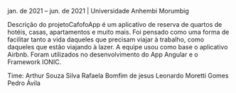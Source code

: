 jan. de 2021 – jun. de 2021 | Universidade Anhembi Morumbig

Descrição do projetoCafofoApp é um aplicativo de reserva de quartos de hotéis, casas, apartamentos
e muito mais. Foi pensado como uma forma de facilitar tanto a vida daqueles que
precisam viajar à trabalho, como daqueles que estão viajando à lazer. A equipe usou
como base o aplicativo Airbnb.
Foram utilizados no desenvolvimento do App Angular e o Framework IONIC.

Time:
Arthur Souza Silva
Rafaela Bomfim de jesus
Leonardo Moretti Gomes
Pedro Ávila